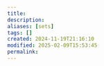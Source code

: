 ```yaml
---
title: 
description: 
aliases: [sets]
tags: []
created: 2024-11-19T21:16:10
modified: 2025-02-09T15:53:45
permalink:
---
```

